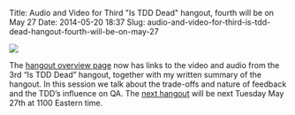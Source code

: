 Title: Audio and Video for Third "Is TDD Dead" hangout, fourth will be on May 27
Date: 2014-05-20 18:37
Slug: audio-and-video-for-third-is-tdd-dead-hangout-fourth-will-be-on-may-27

<div class="img floating">

[![](http://martinfowler.com/snips/hangout-kb-dhh-mf.png)](http://martinfowler.com/articles/is-tdd-dead/)

</div>

The [hangout overview
page](http://martinfowler.com/articles/is-tdd-dead/) now has links to
the video and audio from the 3rd “Is TDD Dead” hangout, together with my
written summary of the hangout. In this session we talk about the
trade-offs and nature of feedback and the TDD’s influence on QA. The
[next hangout](http://bit.ly/1tfAWmk) will be next Tuesday May 27th at
1100 Eastern time.

</p>

